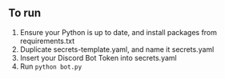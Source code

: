 ## To run

1. Ensure your Python is up to date, and install packages from requirements.txt
2. Duplicate secrets-template.yaml, and name it secrets.yaml
3. Insert your Discord Bot Token into secrets.yaml
4. Run `python bot.py`

